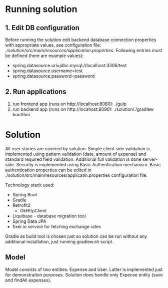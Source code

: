 # Running solution
## 1. Edit DB configuration
Before running the solution edit backend database connection properties with appropriate values, see configuration file:
*_./solution/src/main/resources/application.properties_*. Following entries must be defined (here are example values):
-   spring.datasource.url=jdbc:mysql://localhost:3306/test
-   spring.datasource.username=test
-   spring.datasource.password=password

## 2. Run applications
1. run frontend app (runs on http://localhost:8080):
./gulp
2. run backend app (runs on http://locahost:8090):
./solution/./gradlew bootRun

# Solution
All user stories are covered by solution. Simple client side validation is implemented using pattern validation (date, amount of expense) and standard required field validation. Additional full validation is done server-side.
Security is implemented using Basic Authentication mechanism. Basic authentication properties can be edited in ./solution/src/main/resources/applicatin.properties configuration file.

Technology stack used:
- Spring Boot
- Gradle
- Retrofit2
    - OkHttpClient
- Liquibase - database migration tool
- Spring Data JPA
- fixer.io service for fetching exchange rates

Gradle as build tool is chosen just so solution can be run without any additional installation, just running gradlew.sh script.

## Model
Model consists of two entities: Expense and User. Latter is implemented just for demonstration purposes. Solution does handle only Expense entity (save and findAll expenses).
